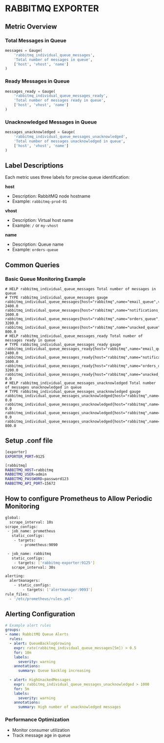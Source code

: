 # RABBITMQ EXPORTER 

## Metric Overview

### Total Messages in Queue
```python
messages = Gauge(
    'rabbitmq_individual_queue_messages',
    'Total number of messages in queue',
    ['host', 'vhost', 'name']
)
```

### Ready Messages in Queue
```python
messages_ready = Gauge(
    'rabbitmq_individual_queue_messages_ready',
    'Total number of messages ready in queue',
    ['host', 'vhost', 'name']
)
```

### Unacknowledged Messages in Queue
```python
messages_unacknowledged = Gauge(
    'rabbitmq_individual_queue_messages_unacknowledged',
    'Total number of messages unacknowledged in queue',
    ['host', 'vhost', 'name']
)
```

## Label Descriptions

Each metric uses three labels for precise queue identification:

**host**
- Description: RabbitMQ node hostname
- Example: `rabbitmq-prod-01`

**vhost**
- Description: Virtual host name
- Example: `/` or `my-vhost`

**name**
- Description: Queue name
- Example: `orders-queue`

## Common Queries

### Basic Queue Monitoring Example
```promql
# HELP rabbitmq_individual_queue_messages Total number of messages in queue
# TYPE rabbitmq_individual_queue_messages gauge
rabbitmq_individual_queue_messages{host="rabbitmq",name="email_queue",vhost="/"} 2400.0
rabbitmq_individual_queue_messages{host="rabbitmq",name="notifications_queue",vhost="/"} 1600.0
rabbitmq_individual_queue_messages{host="rabbitmq",name="orders_queue",vhost="/"} 3200.0
rabbitmq_individual_queue_messages{host="rabbitmq",name="unacked_queue",vhost="/"} 800.0
# HELP rabbitmq_individual_queue_messages_ready Total number of messages ready in queue
# TYPE rabbitmq_individual_queue_messages_ready gauge
rabbitmq_individual_queue_messages_ready{host="rabbitmq",name="email_queue",vhost="/"} 2400.0
rabbitmq_individual_queue_messages_ready{host="rabbitmq",name="notifications_queue",vhost="/"} 1600.0
rabbitmq_individual_queue_messages_ready{host="rabbitmq",name="orders_queue",vhost="/"} 3200.0
rabbitmq_individual_queue_messages_ready{host="rabbitmq",name="unacked_queue",vhost="/"} 0.0
# HELP rabbitmq_individual_queue_messages_unacknowledged Total number of messages unacknowledged in queue
# TYPE rabbitmq_individual_queue_messages_unacknowledged gauge
rabbitmq_individual_queue_messages_unacknowledged{host="rabbitmq",name="email_queue",vhost="/"} 0.0
rabbitmq_individual_queue_messages_unacknowledged{host="rabbitmq",name="notifications_queue",vhost="/"} 0.0
rabbitmq_individual_queue_messages_unacknowledged{host="rabbitmq",name="orders_queue",vhost="/"} 0.0
rabbitmq_individual_queue_messages_unacknowledged{host="rabbitmq",name="unacked_queue",vhost="/"} 800.0
```

## Setup  .conf file 
```bash
[exporter]
EXPORTER_PORT=9125

[rabbitmq]
RABBITMQ_HOST=rabbitmq
RABBITMQ_USER=admin
RABBITMQ_PASSWORD=password123
RABBITMQ_API_PORT=15672

```


## How to configure Prometheus to Allow Periodic Monitoring 
```bash
global:
  scrape_interval: 10s
scrape_configs:
 - job_name: prometheus
   static_configs:
    - targets:
       - prometheus:9090

 - job_name: rabbitmq
   static_configs:
    - targets: ['rabbitmq-exporter:9125']
   scrape_interval: 30s

alerting:
  alertmanagers:
    - static_configs:
        - targets: ['alertmanager:9093']
rule_files:
  - '/etc/prometheus/rules.yml'
```


## Alerting Configuration

```yaml
# Example alert rules
groups:
- name: RabbitMQ Queue Alerts
  rules:
  - alert: QueueBacklogGrowing
    expr: rate(rabbitmq_individual_queue_messages[5m]) > 0.5
    for: 10m
    labels:
      severity: warning
    annotations:
      summary: Queue backlog increasing
      
  - alert: HighUnackedMessages
    expr: rabbitmq_individual_queue_messages_unacknowledged > 1000
    for: 5m
    labels:
      severity: warning
    annotations:
      summary: High number of unacknowledged messages
```


### Performance Optimization
- Monitor consumer utilization
- Track message age in queue




